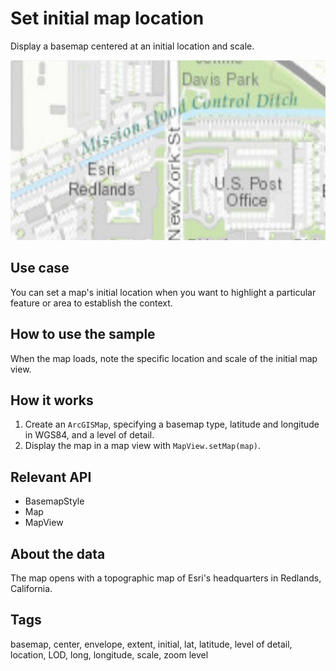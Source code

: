 # Set initial map location

Display a basemap centered at an initial location and scale.

![Image of set initial map location](set-initial-map-location.png)

## Use case

You can set a map's initial location when you want to highlight a particular feature or area to establish the context.

## How to use the sample

When the map loads, note the specific location and scale of the initial map view.

## How it works

1. Create an `ArcGISMap`, specifying a basemap type, latitude and longitude in WGS84, and a level of detail.
2. Display the map in a map view with `MapView.setMap(map)`.

## Relevant API

* BasemapStyle
* Map
* MapView

## About the data

The map opens with a topographic map of Esri's headquarters in Redlands, California.

## Tags

basemap, center, envelope, extent, initial, lat, latitude, level of detail, location, LOD, long, longitude, scale, zoom level
